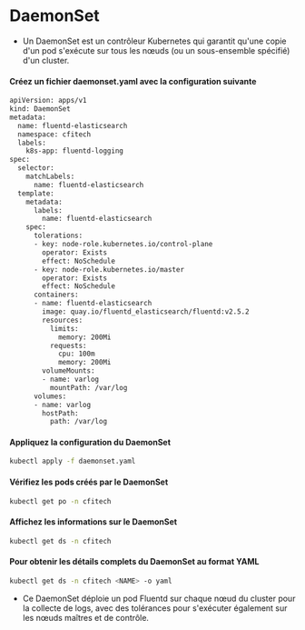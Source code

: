 # DaemonSet

- Un DaemonSet est un contrôleur Kubernetes qui garantit qu'une copie d'un pod s'exécute sur tous les nœuds (ou un sous-ensemble spécifié) d'un cluster.

#### Créez un fichier daemonset.yaml avec la configuration suivante

```sh
apiVersion: apps/v1
kind: DaemonSet
metadata:
  name: fluentd-elasticsearch
  namespace: cfitech
  labels:
    k8s-app: fluentd-logging
spec:
  selector:
    matchLabels:
      name: fluentd-elasticsearch
  template:
    metadata:
      labels:
        name: fluentd-elasticsearch
    spec:
      tolerations:
      - key: node-role.kubernetes.io/control-plane
        operator: Exists
        effect: NoSchedule
      - key: node-role.kubernetes.io/master
        operator: Exists
        effect: NoSchedule
      containers:
      - name: fluentd-elasticsearch
        image: quay.io/fluentd_elasticsearch/fluentd:v2.5.2
        resources:
          limits:
            memory: 200Mi
          requests:
            cpu: 100m
            memory: 200Mi
        volumeMounts:
        - name: varlog
          mountPath: /var/log
      volumes:
      - name: varlog
        hostPath:
          path: /var/log
```

#### Appliquez la configuration du DaemonSet

```sh
kubectl apply -f daemonset.yaml
```

#### Vérifiez les pods créés par le DaemonSet

```sh
kubectl get po -n cfitech
```

#### Affichez les informations sur le DaemonSet

```sh
kubectl get ds -n cfitech
```

#### Pour obtenir les détails complets du DaemonSet au format YAML

```sh
kubectl get ds -n cfitech <NAME> -o yaml
```

- Ce DaemonSet déploie un pod Fluentd sur chaque nœud du cluster pour la collecte de logs, avec des tolérances pour s'exécuter également sur les nœuds maîtres et de contrôle.
